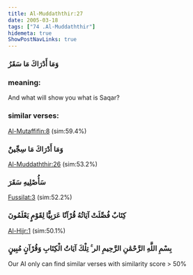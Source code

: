 ```yaml
---
title: Al-Muddaththir:27
date: 2005-03-18
tags: ["74 .Al-Muddaththir"]
hidemeta: true 
ShowPostNavLinks: true 
---
```

### وَمَا أَدْرَاكَ مَا سَقَرُ
### meaning: 
And what will show you what is Saqar?
### similar verses: 

[Al-Mutaffifin:8](/83/8) (sim:59.4%)

### وَمَا أَدْرَاكَ مَا سِجِّينٌ

[Al-Muddaththir:26](/74/26) (sim:53.2%)

### سَأُصْلِيهِ سَقَرَ

[Fussilat:3](/41/3) (sim:52.2%)

### كِتَابٌ فُصِّلَتْ آيَاتُهُ قُرْآنًا عَرَبِيًّا لِقَوْمٍ يَعْلَمُونَ

[Al-Hijr:1](/15/1) (sim:50.1%)

### بِسْمِ اللَّهِ الرَّحْمَٰنِ الرَّحِيمِ الر ۚ تِلْكَ آيَاتُ الْكِتَابِ وَقُرْآنٍ مُبِينٍ

Our AI only can find similar verses with similarity score > 50% 

